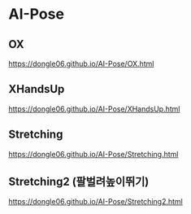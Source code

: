 # AI-Pose

## OX
https://dongle06.github.io/AI-Pose/OX.html

## XHandsUp
https://dongle06.github.io/AI-Pose/XHandsUp.html

## Stretching
https://dongle06.github.io/AI-Pose/Stretching.html

## Stretching2 (팔벌려높이뛰기)
https://dongle06.github.io/AI-Pose/Stretching2.html
